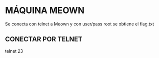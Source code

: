 MÁQUINA MEOWN
=============
Se conecta con telnet a Meown y con user/pass root se obtiene el flag.txt

CONECTAR POR TELNET
-------------------
telnet <ip> 23